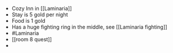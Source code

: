 - Cozy Inn in [[Laminaria]]
- Stay is 5 gold per night
- Food is 1 gold
- Has a huge fighting ring in the middle, see [[Laminaria fighting]]
- #Laminaria
- [[room 8 quest]]
-